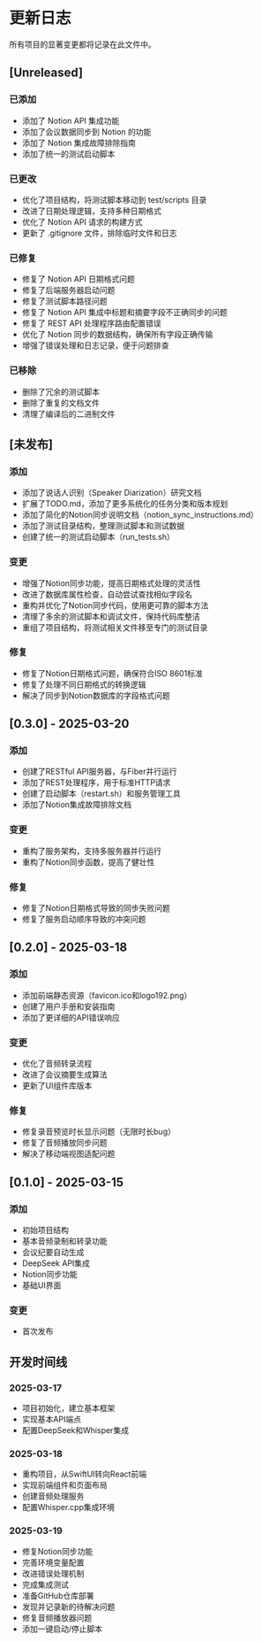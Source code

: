 # 更新日志

所有项目的显著变更都将记录在此文件中。

## [Unreleased]

### 已添加
- 添加了 Notion API 集成功能
- 添加了会议数据同步到 Notion 的功能
- 添加了 Notion 集成故障排除指南
- 添加了统一的测试启动脚本

### 已更改
- 优化了项目结构，将测试脚本移动到 test/scripts 目录
- 改进了日期处理逻辑，支持多种日期格式
- 优化了 Notion API 请求的构建方式
- 更新了 .gitignore 文件，排除临时文件和日志

### 已修复
- 修复了 Notion API 日期格式问题
- 修复了后端服务器启动问题
- 修复了测试脚本路径问题
- 修复了 Notion API 集成中标题和摘要字段不正确同步的问题
- 修复了 REST API 处理程序路由配置错误
- 优化了 Notion 同步的数据结构，确保所有字段正确传输
- 增强了错误处理和日志记录，便于问题排查

### 已移除
- 删除了冗余的测试脚本
- 删除了重复的文档文件
- 清理了编译后的二进制文件

## [未发布]

### 添加

- 添加了说话人识别（Speaker Diarization）研究文档
- 扩展了TODO.md，添加了更多系统化的任务分类和版本规划
- 添加了简化的Notion同步说明文档（notion_sync_instructions.md）
- 添加了测试目录结构，整理测试脚本和测试数据
- 创建了统一的测试启动脚本（run_tests.sh）

### 变更

- 增强了Notion同步功能，提高日期格式处理的灵活性
- 改进了数据库属性检查，自动尝试查找相似字段名
- 重构并优化了Notion同步代码，使用更可靠的脚本方法
- 清理了多余的测试脚本和调试文件，保持代码库整洁
- 重组了项目结构，将测试相关文件移至专门的测试目录

### 修复

- 修复了Notion日期格式问题，确保符合ISO 8601标准
- 修复了处理不同日期格式的转换逻辑
- 解决了同步到Notion数据库的字段格式问题

## [0.3.0] - 2025-03-20

### 添加

- 创建了RESTful API服务器，与Fiber并行运行
- 添加了REST处理程序，用于标准HTTP请求
- 创建了启动脚本（restart.sh）和服务管理工具
- 添加了Notion集成故障排除文档

### 变更

- 重构了服务架构，支持多服务器并行运行
- 重构了Notion同步函数，提高了健壮性

### 修复

- 修复了Notion日期格式导致的同步失败问题
- 修复了服务启动顺序导致的冲突问题

## [0.2.0] - 2025-03-18

### 添加

- 添加前端静态资源（favicon.ico和logo192.png）
- 创建了用户手册和安装指南
- 添加了更详细的API错误响应

### 变更

- 优化了音频转录流程
- 改进了会议摘要生成算法
- 更新了UI组件库版本

### 修复

- 修复录音预览时长显示问题（无限时长bug）
- 修复了音频播放同步问题
- 解决了移动端视图适配问题

## [0.1.0] - 2025-03-15

### 添加

- 初始项目结构
- 基本音频录制和转录功能
- 会议纪要自动生成
- DeepSeek API集成
- Notion同步功能
- 基础UI界面

### 变更

- 首次发布

## 开发时间线

### 2025-03-17
- 项目初始化，建立基本框架
- 实现基本API端点
- 配置DeepSeek和Whisper集成

### 2025-03-18
- 重构项目，从SwiftUI转向React前端
- 实现前端组件和页面布局
- 创建音频处理服务
- 配置Whisper.cpp集成环境

### 2025-03-19
- 修复Notion同步功能
- 完善环境变量配置
- 改进错误处理机制
- 完成集成测试
- 准备GitHub仓库部署
- 发现并记录新的待解决问题
- 修复音频播放器问题
- 添加一键启动/停止脚本

